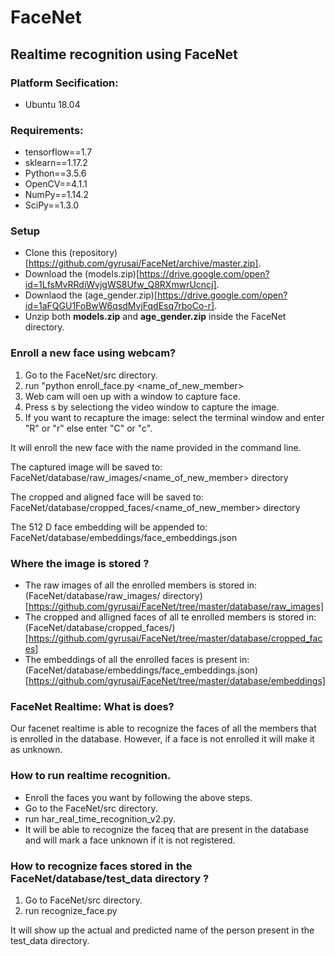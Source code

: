 # FaceNet
## Realtime recognition using FaceNet


### Platform Secification:

  * Ubuntu 18.04


### Requirements:
  
  * tensorflow==1.7
  * sklearn==1.17.2
  * Python==3.5.6
  * OpenCV==4.1.1
  * NumPy==1.14.2
  * SciPy==1.3.0

### Setup

  * Clone this (repository)[https://github.com/gyrusai/FaceNet/archive/master.zip].
  * Download the (models.zip)[https://drive.google.com/open?id=1LfsMvRRdiWvjgWS8Ufw_Q8RXmwrUcncj].
  * Downlaod the (age_gender.zip)[https://drive.google.com/open?id=1aFQGU1FoBwW6qsdMvjFqdEsq7rboCo-r].
  * Unzip both **models.zip** and **age_gender.zip** inside the FaceNet directory.
  
### Enroll a new face using webcam?

  1. Go to the FaceNet/src directory.
  2. run "python enroll_face.py <name_of_new_member>
  3. Web cam will oen up with a window to capture face.
  4. Press s by selectiong the video window to capture the image.
  5. If you want to recapture the image:
        select the terminal window and enter "R" or "r" else enter "C" or "c".

  It will enroll the new face with the name provided in the command line.

  The captured image will be saved to:
        FaceNet/database/raw_images/<name_of_new_member> directory
  
  The cropped and aligned face will be saved to:
        FaceNet/database/cropped_faces/<name_of_new_member> directory
  
  The 512 D face embedding will be appended to:
        FaceNet/database/embeddings/face_embeddings.json


### Where the image is stored ?

  * The raw images of all the enrolled members is stored in:
    (FaceNet/database/raw_images/<name> directory)[https://github.com/gyrusai/FaceNet/tree/master/database/raw_images]
  * The cropped and alligned faces of all te enrolled members is stored in:
    (FaceNet/database/cropped_faces/<name>)[https://github.com/gyrusai/FaceNet/tree/master/database/cropped_faces]
  * The embeddings of all the enrolled faces is present in:
    (FaceNet/database/embeddings/face_embeddings.json)[https://github.com/gyrusai/FaceNet/tree/master/database/embeddings]

### FaceNet Realtime: What is does?

Our facenet realtime is able to recognize the faces of all the members that is enrolled in the database. However, if a face is not enrolled it will make it as unknown.


### How to run realtime recognition.

  * Enroll the faces you want by following the above steps.
  * Go to the FaceNet/src directory.
  * run har_real_time_recognition_v2.py.
  * It will be able to recognize the faceq that are present in the database and will mark a face unknown if it is not             registered.

### How to recognize faces stored in the FaceNet/database/test_data directory ?

  1. Go to FaceNet/src directory.
  2. run recognize_face.py

  It will show up the actual and predicted name of the person
  present in the test_data directory.
